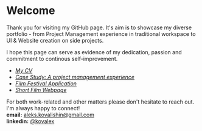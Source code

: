 # Welcome
Thank you for visiting my GitHub page. It's aim is to showcase my diverse portfolio - from Project Management experience in traditional workspace to UI & Website creation on side projects.

I hope this page can serve as evidence of my dedication, passion and commitment to continous self-improvement.

- [*My CV*](Alex%20Kovalishin%20CV.pdf)
- [*Case Study: A project management experience*](Case%20Study%20Beder.pdf)  
- [*Film Festival Application*](Olga%20Neff%20festival%20application.pdf)
- [*Short Film Webpage*](https://whispersmovie.framer.ai)

For both work-related and other matters please don't hesitate to reach out. I'm always happy to connect!  
**email:** aleks.kovalishin@gmail.com  
**linkedin:** [@kovalex](https://www.linkedin.com/in/kovalex/)  
